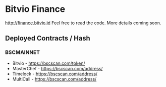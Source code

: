 # Bitvio Finance

http://finance.bitvio.id Feel free to read the code. More details coming soon.

## Deployed Contracts / Hash

### BSCMAINNET

- Bitvio - https://bscscan.com/token/
- MasterChef - https://bscscan.com/address/
- Timelock - https://bscscan.com/address/
- MultiCall - https://bscscan.com/address/
